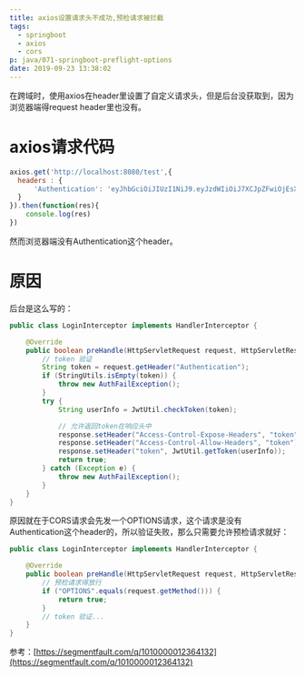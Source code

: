 ```yaml
---
title: axios设置请求头不成功,预检请求被拦截
tags:
  - springboot
  - axios
  - cors
p: java/071-springboot-preflight-options
date: 2019-09-23 13:38:02
---
```


在跨域时，使用axios在header里设置了自定义请求头，但是后台没获取到，因为浏览器端得request header里也没有。

# axios请求代码

```js
axios.get('http://localhost:8080/test',{
  headers : {
      'Authentication': 'eyJhbGciOiJIUzI1NiJ9.eyJzdWIiOiJ7XCJpZFwiOjEsXCJwYXNzd29yZFwiOlwiM2JmMDY0MThlOTM2NGVmYWJhOTRhZGE5NWFlNzgwOWNcIixcInBob25lXCI6XCIxMTBcIixcInVzZXJuYW1lXCI6XCJqaW1vXCJ9Iiwicm9sZXMiOiJ1c2VyIiwiaWF0IjoxNTY5MjEzODU4LCJleHAiOjE1NjkyMTc0NTh9.ZW5F1h1GpEG1Qo-X4BAqWsKlZPOlCIIwRKV3bAtKUSU'
  }
}).then(function(res){
    console.log(res)
})
```

然而浏览器端没有Authentication这个header。

# 原因

后台是这么写的：

```java
public class LoginInterceptor implements HandlerInterceptor {

    @Override
    public boolean preHandle(HttpServletRequest request, HttpServletResponse response, Object handler) throws Exception {
        // token 验证
        String token = request.getHeader("Authentication");
        if (StringUtils.isEmpty(token)) {
            throw new AuthFailException();
        }
        try {
            String userInfo = JwtUtil.checkToken(token);

            // 允许返回token在响应头中
            response.setHeader("Access-Control-Expose-Headers", "token");
            response.setHeader("Access-Control-Allow-Headers", "token");
            response.setHeader("token", JwtUtil.getToken(userInfo));
            return true;
        } catch (Exception e) {
            throw new AuthFailException();
        }
    }
}
```

原因就在于CORS请求会先发一个OPTIONS请求，这个请求是没有Authentication这个header的，所以验证失败，那么只需要允许预检请求就好：

```java
public class LoginInterceptor implements HandlerInterceptor {

    @Override
    public boolean preHandle(HttpServletRequest request, HttpServletResponse response, Object handler) throws Exception {
        // 预检请求得放行
        if ("OPTIONS".equals(request.getMethod())) {
            return true;
        }
        // token 验证...
    }
}
```

参考：[https://segmentfault.com/q/1010000012364132](https://segmentfault.com/q/1010000012364132)



